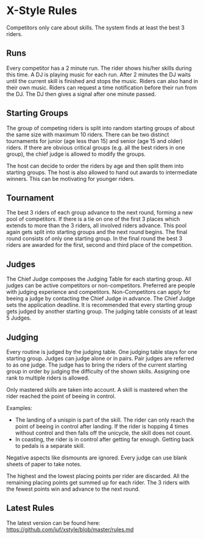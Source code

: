 # X-Style Rules
Competitors only care about skills.
The system finds at least the best 3 riders.

## Runs
Every competitor has a 2 minute run.
The rider shows his/her skills during this time.
A DJ is playing music for each run.
After 2 minutes the DJ waits until the current skill is finished and stops the music. 
Riders can also hand in their own music.
Riders can request a time notification before their run from the DJ.
The DJ then gives a signal after one minute passed.

## Starting Groups
The group of competing riders is split into random starting groups of about the same size with maximum 10 riders.
There can be two distinct tournaments for junior (age less than 15) and senior (age 15 and older) riders.
If there are obvious critical groups (e.g. all the best riders in one group), the chief judge is allowed to modify the groups.

The host can decide to order the riders by age and then split them into starting groups.
The host is also allowed to hand out awards to intermediate winners.
This can be motivating for younger riders.

## Tournament
The best 3 riders of each group advance to the next round, forming a new pool of competitors.
If there is a tie on one of the first 3 places which extends to more than the 3 riders, all involved riders advance.
This pool again gets split into starting groups and the next round begins.
The final round consists of only one starting group.
In the final round the best 3 riders are awarded for the first, second and third place of the competition.

## Judges
The Chief Judge composes the Judging Table for each starting group.
All judges can be active competitors or non-competitors.
Preferred are people with judging experience and competitors.
Non-Competitors can apply for beeing a judge by contacting the Chief Judge in advance.
The Chief Judge sets the application deadline.
It is recommended that every starting group gets judged by another starting group.
The judging table consists of at least 5 Judges.

## Judging
Every routine is judged by the judging table.
One judging table stays for one starting group.
Judges can judge alone or in pairs.
Pair judges are referred to as one judge.
The judge has to bring the riders of the current starting group in order by judging the difficulty of the shown skills.
Assigning one rank to multiple riders is allowed.

Only mastered skills are taken into account.
A skill is mastered when the rider reached the point of beeing in control.

Examples:

* The landing of a unispin is part of the skill.
The rider can only reach the point of beeing in control after landing.
If the rider is hopping 4 times without control and then falls off the unicycle, the skill does not count.
* In coasting, the rider is in control after getting far enough.
Getting back to pedals is a separate skill.

Negative aspects like dismounts are ignored.
Every judge can use blank sheets of paper to take notes.

The highest and the lowest placing points per rider are discarded.
All the remaining placing points get summed up for each rider.
The 3 riders with the fewest points win and advance to the next round.

## Latest Rules
The latest version can be found here: https://github.com/iuf/xstyle/blob/master/rules.md

